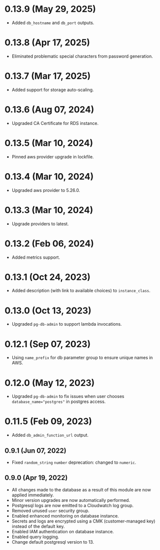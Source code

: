 # 0.13.9 (May 29, 2025)
* Added `db_hostname` and `db_port` outputs.

# 0.13.8 (Apr 17, 2025)
* Eliminated problematic special characters from password generation.

# 0.13.7 (Mar 17, 2025)
* Added support for storage auto-scaling.

# 0.13.6 (Aug 07, 2024)
* Upgraded CA Certificate for RDS instance.

# 0.13.5 (Mar 10, 2024)
* Pinned aws provider upgrade in lockfile. 

# 0.13.4 (Mar 10, 2024)
* Upgraded aws provider to 5.26.0.

# 0.13.3 (Mar 10, 2024)
* Upgrade providers to latest.

# 0.13.2 (Feb 06, 2024)
* Added metrics support.

# 0.13.1 (Oct 24, 2023)
* Added description (with link to available choices) to `instance_class`.

# 0.13.0 (Oct 13, 2023)
* Upgraded `pg-db-admin` to support lambda invocations.

# 0.12.1 (Sep 07, 2023)
* Using `name_prefix` for db parameter group to ensure unique names in AWS.

# 0.12.0 (May 12, 2023)
* Upgraded `pg-db-admin` to fix issues when user chooses `database_name="postgres"` in postgres access.

# 0.11.5 (Feb 09, 2023)
* Added `db_admin_function_url` output.

## 0.9.1 (Jun 07, 2022)
* Fixed `random_string` `number` deprecation: changed to `numeric`. 

## 0.9.0 (Apr 19, 2022)
* All changes made to the database as a result of this module are now applied immediately.
* Minor version upgrades are now automatically performed.
* Postgresql logs are now emitted to a Cloudwatch log group.
* Removed unused `user` security group.
* Enabled enhanced monitoring on database instance.
* Secrets and logs are encrypted using a CMK (customer-managed key) instead of the default key.
* Enabled IAM authentication on database instance.
* Enabled query logging.
* Change default postgresql version to 13.
